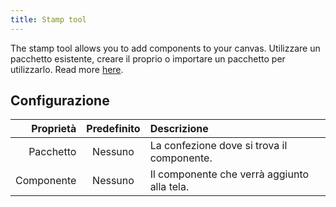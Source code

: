 ```yaml
---
title: Stamp tool
---
```


The stamp tool allows you to add components to your canvas.
Utilizzare un pacchetto esistente, creare il proprio o importare un pacchetto per utilizzarlo. Read more [here](../pack).

## Configurazione

|  Proprietà | Predefinito | Descrizione                                                 |
| ---------: | :---------: | :---------------------------------------------------------- |
|  Pacchetto |   Nessuno   | La confezione dove si trova il componente.  |
| Componente |   Nessuno   | Il componente che verrà aggiunto alla tela. |
